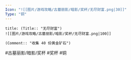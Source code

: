 ```yaml
---
Icon: "![[图片/游戏攻略/古墓丽影/暗影/奖杯/无尽财富.png|30]]"
Type: "铜"
---
```

```ad-common-bronze-trophy
title: (Title:: "无尽财富")
![[图片/游戏攻略/古墓丽影/暗影/奖杯/无尽财富.png|100]]

(Comment:: "收集 40 份黄金矿石")
```

#古墓丽影/暗影/奖杯 #奖杯 #铜
